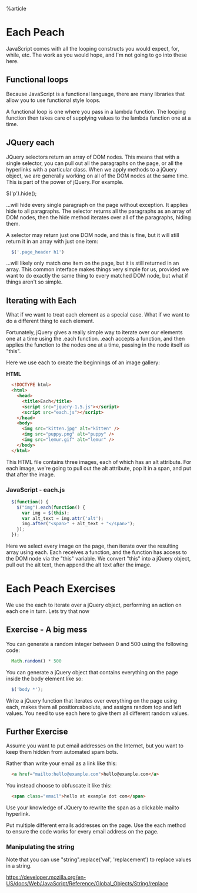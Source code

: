 %article




# Each Peach

JavaScript comes with all the looping constructs you would expect, for, while, etc. The work as you would hope, and I'm not going to go into these here.

## Functional loops

Because JavaScript is a functional language, there are many libraries that allow you to use functional style loops.

A functional loop is one where you pass in a lambda function. The looping function then takes care of supplying values to the lambda function one at a time.

## JQuery each

JQuery selectors return an array of DOM nodes. This means that with a single selector, you can pull out all the paragraphs on the page, or all the hyperlinks with a particular class. When we apply methods to a jQuery object, we are generally working on all of the DOM nodes at the same time. This is part of the power of jQuery. For example.

$('p').hide();

...will hide every single paragraph on the page without exception. It applies hide to all paragraphs. The selector returns all the paragraphs as an array of DOM nodes, then the hide method iterates over all of the paragraphs, hiding them.

A selector may return just one DOM node, and this is fine, but it will still return it in an array with just one item:

```js
  $('.page_header h1')
```





...will likely only match one item on the page, but it is still returned in an array. This common interface makes things very simple for us, provided we want to do exactly the same thing to every matched DOM node, but what if things aren't so simple.

## Iterating with Each ##

What if we want to treat each element as a special case. What if we want to do a different thing to each element.

Fortunately, jQuery gives a really simple way to iterate over our elements one at a time using the .each function. .each accepts a function, and then applies the function to the nodes one at a time, passing in the node itself as "this".

Here we use each to create the beginnings of an image gallery:

__HTML__

```html
  <!DOCTYPE html>
  <html>
    <head>
      <title>Each</title>
      <script src="jquery-1.5.js"></script>
      <script src="each.js"></script>
    </head>
    <body>
      <img src="kitten.jpg" alt="kitten" />
      <img src="puppy.png" alt="puppy" />
      <img src="lemur.gif" alt="lemur" />
    </body>
  </html>
```





This HTML file contains three images, each of which has an alt attribute. For each image, we're going to pull out the alt attribute, pop it in a span, and put that after the image.

### JavaScript - each.js

```js
  $(function() {
    $("img").each(function() {
      var img = $(this);
      var alt_text = img.attr('alt');
      img.after("<span>" + alt_text + "</span>");
    });
  });
```





Here we select every image on the page, then iterate over the resulting array using each. Each receives a function, and the function has access to the DOM node via the "this" variable. We convert "this" into a jQuery object, pull out the alt text, then append the alt text after the image.

# Each Peach Exercises #

We use the each to iterate over a jQuery object, performing an action on each one in turn. Lets try that now



## Exercise - A big mess

You can generate a random integer between 0 and 500 using the following code:

```js
  Math.random() * 500
```





You can generate a jQuery object that contains everything on the page inside the body element like so:

```js
  $('body *');
```





Write a jQuery function that iterates over everything on the page using each, makes them all position:absolute, and assigns random top and left values. You need to use each here to give them all different random values.




## Further Exercise

Assume you want to put email addresses on the Internet, but you want to keep them hidden from automated spam bots.

Rather than write your email as a link like this:

```html
  <a href="mailto:hello@example.com">hello@example.com</a>
```




You instead choose to obfuscate it like this:

```html
  <span class="email">hello at example dot com</span>
```





Use your knowledge of JQuery to rewrite the span as a clickable mailto hyperlink.

Put multiple different emails addresses on the page. Use the each method to ensure the code works for every email address on the page.

### Manipulating the string

Note that you can use "string".replace('val', 'replacement') to replace values in a string.

<https://developer.mozilla.org/en-US/docs/Web/JavaScript/Reference/Global_Objects/String/replace>
